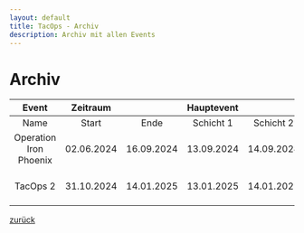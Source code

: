 ```yaml
---
layout: default
title: TacOps - Archiv
description: Archiv mit allen Events
---
```


# Archiv

| Event | Zeitraum |  | Hauptevent |  |  |  |
| :---: | :---: | :---: | :---: | :---: | :---: | :---: |
| Name | Start | Ende | Schicht 1 | Schicht 2 | Schicht 3 | Link |
| Operation Iron Phoenix | 02.06.2024  | 16.09.2024 | 13.09.2024 | 14.09.2024 | 15.09.2024 | [Link TacOps 1](./tacops1/index.html) |
| TacOps 2 | 31.10.2024 | 14.01.2025 | 13.01.2025 | 14.01.2025 | 14.01.2025 | [Link TacOps 2](./index.html) |

[zurück](./)
